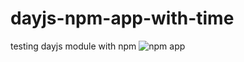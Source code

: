 # dayjs-npm-app-with-time
testing dayjs module with npm
![npm app](https://github.com/reymi93/dayjs-npm-app-with-time/assets/123846607/85eb6335-0add-4fb7-b6cc-beaaef371d0f)

